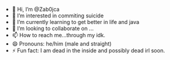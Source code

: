 - 👋 Hi, I’m @Zab0jca
- 👀 I’m interested in commiting suicide
- 🌱 I’m currently learning to get better in life and java
- 💞️ I’m looking to collaborate on ...
- 📫 How to reach me...through my idk.
- 😄 Pronouns: he/him (male and straight)
- ⚡ Fun fact: I am dead in the inside and possibly dead irl soon.

<!---
Zab0jca/Zab0jca is a ✨ special ✨ repository because its `README.md` (this file) appears on your GitHub profile.
You can click the Preview link to take a look at your changes.
--->
